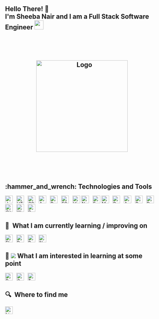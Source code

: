 <h2> Hello There! 👋 <br>
 I'm Sheeba Nair and I am a Full Stack Software Engineer <img src="https://emojipedia-us.s3.dualstack.us-west-1.amazonaws.com/thumbs/160/apple/232/technologist-medium-skin-tone_1f9d1-1f3fd-200d-1f4bb.png" width="30" height="30"> <br>
 </ h2>
 <br>
 <br>
 <br>
 <p align="center">
  <a>
    <img src="https://steamuserimages-a.akamaihd.net/ugc/1631947648964785474/81CBA15178466DD47195A239232202E78987B714/?imw=512&&ima=fit&impolicy=Letterbox&imcolor=%23000000&letterbox=false" alt="Logo" width="300" height="300">
  </a>
  </p>
 <br>
 <br>
 <h2>
  :hammer_and_wrench: Technologies and Tools <br>
</h2>
<a name="learning-now"></a>

[<img src="https://img.shields.io/badge/JavaScript-282C34?logo=javascript&logoColor=F7DF1E" alt="JavaScript logo" title="JavaScript" height="25" />][tech_tools_anchor]
&nbsp;
[<img src="https://img.shields.io/badge/HTML5-282C34?logo=html5&logoColor=E34F26" alt="HTML5 logo" title="HTML5" height="25" />][tech_tools_anchor]
&nbsp;
[<img src="https://img.shields.io/badge/CSS3-282C34?logo=css3&logoColor=1572B6" alt="CSS3 logo" title="CSS3" height="25" />][tech_tools_anchor]
&nbsp;
[<img src="https://img.shields.io/badge/Android-282C34?logo=android&logoColor=3DDC84" alt="Android logo" title="Android" height="25" />][tech_tools_anchor]
&nbsp;
[<img src="https://img.shields.io/badge/React-282C34?logo=react&logoColor=61DAFB" alt="React logo" title="React.js / React Native" height="25" />][tech_tools_anchor]
&nbsp;
[<img src="https://img.shields.io/badge/ESLint-282C34?logo=eslint&logoColor=4B32C3" alt="ESLint logo" title="ESLint" height="25" />][tech_tools_anchor]
&nbsp;
[<img src="https://img.shields.io/badge/VS%20Code-282C34?logo=visual-studio-code&logoColor=007ACC" alt="Visual Studio Code logo" title="Visual Studio Code" height="25" />][tech_tools_anchor]
[<img src="https://img.shields.io/badge/Node.js-282C34?logo=node.js&logoColor=339933" alt="Node.js logo" title="Node.js" height="25" />][learning_now_anchor]
&nbsp;
[<img src="https://img.shields.io/badge/Express-282C34?logo=express&logoColor=FFFFFF" alt="Express.js logo" title="Express.js" height="25" />][learning_now_anchor]
<a name="learning-next"></a>
[<img src="https://img.shields.io/badge/MySQL-282C34?logo=mysql&logoColor=47A248" alt="MySQL logo" title="MySQL" height="25" />][learning_next_anchor]
&nbsp;
[<img src="https://img.shields.io/badge/PostgreSQL-282C34?logo=postgresql&logoColor=47A248" alt="PostgreSQL logo" title="PostgreSQL" height="25" />][learning_next_anchor]
&nbsp;
[<img src="https://img.shields.io/badge/AmazonAWS-282C34?logo=amazonaws&logoColor=47A248" alt="AmazonAWS logo" title="AmazonAWS" height="25" />][learning_next_anchor]
&nbsp;
[<img src="https://img.shields.io/badge/React-282C34?logo=react&logoColor=47A248" alt="React logo" title="React" height="25" />][learning_next_anchor]
&nbsp;
[<img src="https://img.shields.io/badge/Docker-282C34?logo=Docker&logoColor=47A248" alt="Docker logo" title="Docker" height="25" />][learning_next_anchor]
&nbsp;
[<img src="https://img.shields.io/badge/Git-282C34?logo=git&logoColor=47A248" alt="Git logo" title="Git" height="25" />][learning_next_anchor]
&nbsp;
[<img src="https://img.shields.io/badge/Webpack-282C34?logo=Webpack&logoColor=47A248" alt="Webpack logo" title="Webpack" height="25" />][learning_next_anchor]
&nbsp;
[<img src="https://img.shields.io/badge/Postman-282C34?logo=Postman&logoColor=47A248" alt="Postman logo" title="Postman" height="25" />][learning_next_anchor]
&nbsp;


## 📖  What I am currently learning / improving on

[<img src="https://img.shields.io/badge/Flutter-282C34?logo=flutter&logoColor=02569B" alt="Flutter logo" title="Flutter" height="25" />][learning_next_anchor]
&nbsp;
[<img src="https://img.shields.io/badge/Dart-282C34?logo=dart&logoColor=02569B" alt="Dart logo" title="Dart" height="25" />][learning_next_anchor]
&nbsp;
[<img src="https://img.shields.io/badge/ReactNative-282C34?logo=reactnative&logoColor=FFFFFF" alt="React Native logo" title="React Native" height="25" />][learning_now_anchor]
&nbsp;
[<img src="https://img.shields.io/badge/Nginx-282C34?logo=nginx&logoColor=FFFFFF" alt="Nginx logo" title="Nginx" height="25" />][learning_now_anchor]
&nbsp;


## 👾 <img src="dhttps://gove.org/wp-content/uploads/2018/01/learning-icon.png"> What I am interested in learning at some point

[<img src="https://img.shields.io/badge/Redux-282C34?logo=redux&logoColor=764ABC" alt="Redux logo" title="Redux" height="25" />][tech_tools_anchor]
&nbsp;
[<img src="https://img.shields.io/badge/GraphQL-282C34?logo=graphql&logoColor=E10098" alt="GraphQL logo" title="GraphQL" height="25" />][learning_next_anchor]
&nbsp;
[<img src="https://img.shields.io/badge/TypeScript-282C34?logo=typescript&logoColor=E10098" alt="TypeScript logo" title="TypeScript" height="25" />][learning_next_anchor]
&nbsp;
## 🔍  Where to find me

[<img src="https://img.shields.io/badge/LinkedIn-282C34?logo=linkedin&logoColor=0077B5" alt="LinkedIn logo" title="LinkedIn" height="25" />](https://www.linkedin.com/in/sheebanair/)

[tech_tools_anchor]: #bonjour--
[learning_now_anchor]: #learning-now
[learning_next_anchor]: #learning-next
<!--
**sheebanair/sheebanair** is a ✨ _special_ ✨ repository because its `README.md` (this file) appears on your GitHub profile.

Here are some ideas to get you started:

- 🔭 I’m currently working on ...
- 🌱 I’m currently learning ...
- 👯 I’m looking to collaborate on ...
- 🤔 I’m looking for help with ...
- 💬 Ask me about ...
- 📫 How to reach me: ...
- 😄 Pronouns: ...
- ⚡ Fun fact: ...
-->
